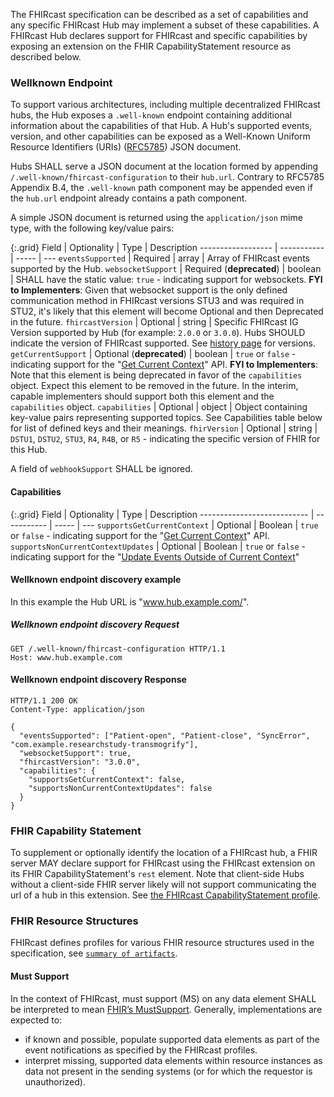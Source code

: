 The FHIRcast specification can be described as a set of capabilities and any specific FHIRcast Hub may implement a subset of these capabilities. A FHIRcast Hub declares support for FHIRcast and specific capabilities by exposing an extension on the FHIR CapabilityStatement resource as described below. 


### Wellknown Endpoint

To support various architectures, including multiple decentralized FHIRcast hubs, the Hub exposes a `.well-known` endpoint containing additional information about the capabilities of that Hub. A Hub's supported events, version, and other capabilities can be exposed as a Well-Known Uniform Resource Identifiers (URIs) ([RFC5785](https://tools.ietf.org/html/rfc5785)) JSON document.

Hubs SHALL serve a JSON document at the location formed by appending `/.well-known/fhircast-configuration` to their `hub.url`. Contrary to RFC5785 Appendix B.4, the `.well-known` path component may be appended even if the `hub.url` endpoint already contains a path component.

A simple JSON document is returned using the `application/json` mime type, with the following key/value pairs:

{:.grid}
Field              | Optionality | Type  | Description
------------------ | ----------- | ----- | ---
`eventsSupported`  | Required    | array | Array of FHIRcast events supported by the Hub.
`websocketSupport` | Required  (**deprecated**)  | boolean | SHALL have the static value: `true` - indicating support for websockets. **FYI to Implementers**: Given that websocket support is the only defined communication method in FHIRcast versions STU3 and was required in STU2, it's likely that this element will become Optional and then Deprecated in the future.
`fhircastVersion`  | Optional | string | Specific FHIRcast IG Version supported by Hub (for example: `2.0.0` or `3.0.0`). Hubs SHOULD indicate the version of FHIRcast supported. See [history page](https://hl7.org/fhir/uv/fhircast/history.html) for versions.
`getCurrentSupport` | Optional (**deprecated**) | boolean | `true` or `false` - indicating support for the "[Get Current Context](2-9-GetCurrentContext.html)" API.  **FYI to Implementers**: Note that this element is being deprecated in favor of the `capabilities` object. Expect this element to be removed in the future. In the interim, capable implementers should support both this element and the `capabilities` object.
`capabilities` | Optional | object | Object containing key-value pairs representing supported topics. See Capabilities table below for list of defined keys and their meanings. 
`fhirVersion`  | Optional | string | `DSTU1`, `DSTU2`, `STU3`, `R4`, `R4B`, or `R5` - indicating the specific version of FHIR for this Hub.

A field of `webhookSupport` SHALL be ignored.

#### Capabilities

{:.grid}
Field                       | Optionality | Type  | Description
--------------------------- | ----------- | ----- | ---
`supportsGetCurrentContext` | Optional | Boolean | `true` or `false` - indicating support for the "[Get Current Context](2-9-GetCurrentContext.html)" API.
`supportsNonCurrentContextUpdates` | Optional | Boolean | `true` or `false` - indicating support for the "[Update Events Outside of Current Context](2-10-ContentSharing.html#experimental-capability--update-events-outside-of-current-context)" 

#### Wellknown endpoint discovery example

In this example the Hub URL is "www.hub.example.com/".

##### Wellknown endpoint discovery Request

```text
GET /.well-known/fhircast-configuration HTTP/1.1
Host: www.hub.example.com
```

#### Wellknown endpoint discovery Response

```http
HTTP/1.1 200 OK
Content-Type: application/json

{
  "eventsSupported": ["Patient-open", "Patient-close", "SyncError", "com.example.researchstudy-transmogrify"],
  "websocketSupport": true,
  "fhircastVersion": "3.0.0",
  "capabilities": {
    "supportsGetCurrentContext": false,
    "supportsNonCurrentContextUpdates": false
  }
}
```

### FHIR Capability Statement

To supplement or optionally identify the location of a FHIRcast hub, a FHIR server MAY declare support for FHIRcast using the FHIRcast extension on its FHIR CapabilityStatement's `rest` element. Note that client-side Hubs without a client-side FHIR server likely will not support communicating the url of a hub in this extension. See [the FHIRcast CapabilityStatement profile](StructureDefinition-fhircast-capabilitystatement.html).

### FHIR Resource Structures

FHIRcast defines profiles for various FHIR resource structures used in the specification, see [`summary of artifacts`](artifacts.html).

#### Must Support

In the context of FHIRcast, must support (MS) on any data element SHALL be interpreted to mean [FHIR’s MustSupport](https://www.hl7.org/fhir/conformance-rules.html#mustSupport). Generally, implementations are expected to:
* if known and possible, populate supported data elements as part of the event notifications as specified by the FHIRcast profiles.
* interpret missing, supported data elements within resource instances as data not present in the sending systems (or for which the requestor is unauthorized).
